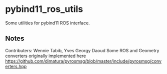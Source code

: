 # pybind11_ros_utils

Some utilities for pybind11 ROS interface.

## Notes
Contributers: Wennie Tabib, Yves Georgy Daoud
Some ROS and Geometry converters originally implemented here
https://github.com/dimatura/pyrosmsg/blob/master/include/pyrosmsg/converters.hpp
